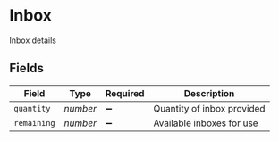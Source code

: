# Inbox

Inbox details


## Fields

| Field                      | Type                       | Required                   | Description                |
| -------------------------- | -------------------------- | -------------------------- | -------------------------- |
| `quantity`                 | *number*                   | :heavy_minus_sign:         | Quantity of inbox provided |
| `remaining`                | *number*                   | :heavy_minus_sign:         | Available inboxes for use  |